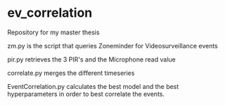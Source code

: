 # ev_correlation
Repository for my master thesis

zm.py is the script that queries Zoneminder for Videosurveillance events

pir.py retrieves the 3 PIR's and the Microphone read value

correlate.py merges the different timeseries

EventCorrelation.py calculates the best model and the best hyperparameters in order to best correlate the events.
